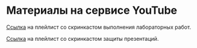 # Материалы на сервисе YouTube

[Ссылка](https://youtube.com/playlist?list=PLabeQW9pMjn1Sz14hxRPk4IgmStBO00m4) на плейлист со скринкастом выполнения лабораторных работ.
 
[Ссылка](https://youtube.com/playlist?list=PLabeQW9pMjn1JcbhdaqC6oewcXgepfBvp) на плейлист со скринкастом защиты презентаций.